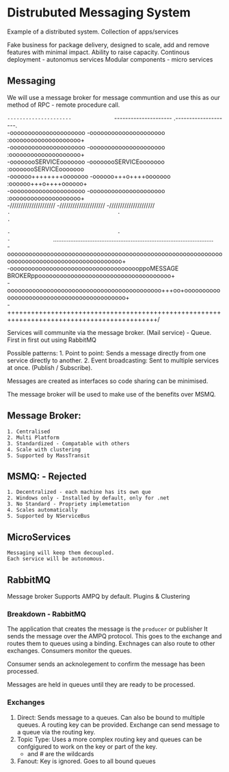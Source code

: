 # Distrubuted Messaging System
Example of a distributed system. Collection of apps/services 

Fake business for package delivery, designed to scale, add and remove features with minimal impact.
Ability to raise capacity.
Continous deployment - autonomus services
Modular components - micro services


## Messaging

We will use a message broker for message communtion and use this as our method of RPC - remote procedure call.

 `---------------------              `---------------------              .--------------------.   
   -ooooooooooooooooooooo              -ooooooooooooooooooooo              :oooooooooooooooooooo+   
   -ooooooooooooooooooooo              -ooooooooooooooooooooo              :oooooooooooooooooooo+   
   -oooooooSERVICEooooooo              -oooooooSERVICEooooooo              :oooooooSERVICEooooooo   
   -oooooo++++++++ooooooo              -oooooo+++o++++ooooooo              :oooooo+++o++++oooooo+   
   -ooooooooooooooooooooo              -ooooooooooooooooooooo              :oooooooooooooooooooo+   
   -/////////////////////              -/////////////////////              -/////////////////////   
             `.                                   .                                   .             
              `                                   `                                   `             
              `                                   `                                   `             
              `                                   `                                   `             
             `-                                   -                                   -             
   `.............................................................................................   
   -oooooooooooooooooooooooooooooooooooooooooooooooooooooooooooooooooooooooooooooooooooooooooooo+   
   -ooooooooooooooooooooooooooooooooooooppoMESSAGE BROKERppooooooooooooooooooooooooooooooooooooo+   
   -ooooooooooooooooooooooooooooooooooooooooooo+++oo+ooooooooooooooooooooooooooooooooooooooooooo+   
   -++++++++++++++++++++++++++++++++++++++++++++++++++++++++++++++++++++++++++++++++++++++++++++/   
   
Services will communite via the message broker. (Mail service) - Queue. First in first out using RabbitMQ

Possible patterns: 
	1. Point to point: Sends a message directly from one service directly to another.
	2. Event broadcasting: Sent to multiple services at once. (Publish / Subscribe).
	
Messages are created as interfaces so code sharing can be minimised. 
	
The message broker will be used to make use of the benefits over MSMQ. 

## Message Broker: 
	1. Centralised
	2. Multi Platform
	3. Standardized - Compatable with others
	4. Scale with clustering
	5. Supported by MassTransit
	
## MSMQ: - Rejected
	1. Decentralized - each machine has its own que
	2. Windows only - Installed by default, only for .net
	3. No Standard - Propriety implemetation 
	4. Scales automatically
	5. Supported by NServiceBus

## MicroServices
	Messaging will keep them decoupled. 
	Each service will be autonomous. 

## RabbitMQ

Message broker
Supports AMPQ by default.
Plugins & Clustering

### Breakdown - RabbitMQ

The application that creates the message is the ```producer``` or publisher
It sends the message over the AMPQ protocol. 
This goes to the exchange and routes them to queues using a binding.
Exchnages can also route to other exchanges.
Consumers monitor the queues.

Consumer sends an acknolegement to confirm the message has been processed.

Messages are held in queues until they are ready to be processed.

### Exchanges

1. Direct: Sends message to a queues.
	Can also be bound to multiple queues.
	A routing key can be provided. Exchange can send message to a queue via the routing key.
2. Topic Type: Uses a more complex routing key and queues can be confgigured to work on the key or part of the key. 
	* and # are the wildcards
3. Fanout: Key is ignored. Goes to all bound queues






	
	